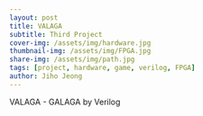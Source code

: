 ```yaml
---
layout: post
title: VALAGA
subtitle: Third Project
cover-img: /assets/img/hardware.jpg
thumbnail-img: /assets/img/FPGA.jpg
share-img: /assets/img/path.jpg
tags: [project, hardware, game, verilog, FPGA]
author: Jiho Jeong
---
```


VALAGA - GALAGA by Verilog
